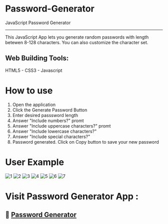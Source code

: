 # Password-Generator
JavaScript Password Generator 
*****************************
This JavaScript App lets you generate random passwords with length betewen 8-128 characters.
You can also customize the character set.

## Web Building Tools:
HTML5 - CSS3 - Javascript

# How to use
1. Open the application
2. Click the Generate Password Button 
3. Enter desired passsword length
4. Answer "Include numbers?" promt
5. Answer "Include uppercase characters?" promt
6. Answer "Include lowercase characters?"
7. Answer "Include special characters?"
8. Password generated. Click on Copy button to save your new password 
   

 # User Example  
![1](https://user-images.githubusercontent.com/55516592/74017005-a30d7180-4950-11ea-8a03-cc59db1d7bf3.png)
![2](https://user-images.githubusercontent.com/55516592/74017036-b3bde780-4950-11ea-8e11-1f5f5f03d801.png)
![3](https://user-images.githubusercontent.com/55516592/74017038-b587ab00-4950-11ea-8ac8-c5dac9325297.png)
![4](https://user-images.githubusercontent.com/55516592/74017042-b7ea0500-4950-11ea-8ba9-070a3ce96070.png)
![5](https://user-images.githubusercontent.com/55516592/74017069-c506f400-4950-11ea-9a7c-55e944782e8e.png)
![6](https://user-images.githubusercontent.com/55516592/74017074-c6d0b780-4950-11ea-8fee-14cf2351ca11.png)
![7](https://user-images.githubusercontent.com/55516592/74017079-c89a7b00-4950-11ea-8d68-6e4eb6d98595.png)


# Visit Password Generator App :
## :small_blue_diamond: [Password Generator](https://serendipitymm.github.io/Password-Generator/)



